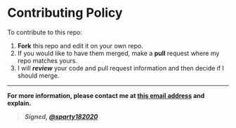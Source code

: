 # Contributing Policy
To contribute to this repo:
1. **Fork** this repo and edit it on your own repo. 
2. If you would like to have them merged, make a **pull** request where my repo matches yours.
3. I will ***review*** your code and pull request information and then decide if I should merge.
---
**For more information, please contact me at [this email address](mailto:benpai@sparty18.com) and explain.**

>***Signed, [@sparty182020](github.com/sparty182020)***
